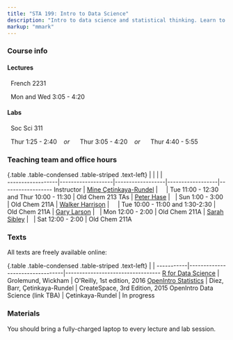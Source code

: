 ```yaml
---
title: "STA 199: Intro to Data Science"
description: "Intro to data science and statistical thinking. Learn to explore, visualize, and analyze data to understand natural phenomena, investigate patterns, model outcomes, and make predictions, and do so in a reproducible and shareable manner. Gain experience in data wrangling and munging, exploratory data analysis, predictive modeling, and data visualization, and effective communication of results. Work on problems and case studies inspired by and based on real-world questions and data. The course will focus on the R statistical computing language."
markup: "mmark"
---
```


### Course info

#### Lectures

<font color="#7A4183"><i class="fas fa-university fa-lg"></i></font> &nbsp; French 2231 

<font color="#7A4183"><i class="fas fa-calendar-alt fa-lg"></i></font> &nbsp; Mon and Wed 3:05 - 4:20

#### Labs

<font color="#7A4183"><i class="fas fa-university fa-lg"></i></font> &nbsp; Soc Sci 311

<font color="#7A4183"><i class="fas fa-calendar-alt fa-lg"></i></font> &nbsp; Thur 1:25 - 2:40
&nbsp;&nbsp; <i>or</i> &nbsp;&nbsp;
<font color="#7A4183"><i class="fas fa-calendar-alt fa-lg"></i></font> &nbsp; Thur 3:05 - 4:20
&nbsp;&nbsp; <i>or</i> &nbsp;&nbsp;
<font color="#7A4183"><i class="fas fa-calendar-alt fa-lg"></i></font> &nbsp; Thur 4:40 - 5:55

### Teaching team and office hours 

{.table .table-condensed .table-striped .text-left}
<span></span>     | <span></span>     | <span></span>    | <span></span>    |  <span></span>      
------------------|-------------------|------------------|------------------|------------------ 
Instructor        | [Mine Çetinkaya-Rundel](http://stat.duke.edu/~mc301/) | <a href="mailto:mine@stat.duke.edu" title="email"><i class="fa fa-envelope"></i></a> &nbsp; <a href="https://github.com/mine-cetinkaya-rundel" title="GitHub"><i class="fa fa-github"></i></a> &nbsp; <a href="https://twitter.com/minebocek" title="Twitter"><i class="fa fa-twitter"></i></a> | Tue 11:00 - 12:30 and Thur 10:00 - 11:30 | Old Chem 213
TAs               | [Peter Hase](https://www.linkedin.com/in/peter-hase-8092a6b9/) | <a href="mailto:peter.hase@duke.edu" title="email"><i class="fa fa-envelope"></i></a> &nbsp; <a href="https://github.com/peterbhase" title="GitHub"><i class="fa fa-github"></i></a> | Sun 1:00 - 3:00 | Old Chem 211A
                  | [Walker Harrison](https://www.linkedin.com/in/walker-harrison-11a36b6b/) | <a href="mailto:walker.harrison@duke.edu" title="email"><i class="fa fa-envelope"></i></a> &nbsp; <a href="https://github.com/WalkerHarrison" title="GitHub"><i class="fa fa-github"></i></a> &nbsp; <a href="https://twitter.com/WalkWearsCrocs" title="Twitter"><i class="fa fa-twitter"></i></a> | Tue 10:00 - 11:00 and 1:30-2:30 | Old Chem 211A
                  | [Gary Larson](http://garylarson.weebly.com/) | <a href="mailto:gary.larson@duke.edu" title="email"><i class="fa fa-envelope"></i></a> &nbsp; <a href="https://github.com/garylarson" title="GitHub"><i class="fa fa-github"></i></a> | Mon 12:00 - 2:00 | Old Chem 211A
                  | [Sarah Sibley](https://www.linkedin.com/in/sarah-sibley-3bb171ba/) | <a href="mailto:sarah.sibley@duke.edu" title="email"><i class="fa fa-envelope"></i></a> &nbsp; <a href="https://github.com/scsibs" title="GitHub"><i class="fa fa-github"></i></a> | Sat 12:00 - 2:00 | Old Chem 211A
                  

### Texts

All texts are freely available online:

{.table .table-condensed .table-striped .text-left}
 <span></span>     | <span></span> | <span></span> 
-----------|---------------------------------|----------------------------------
[R for Data Science](http://r4ds.had.co.nz/) | Grolemund, Wickham | O'Reilly, 1st edition, 2016
[OpenIntro Statistics](https://www.openintro.org/stat/textbook.php?stat_book=os) | Diez, Barr, Çetinkaya-Rundel | CreateSpace, 3rd Edition, 2015
OpenIntro Data Science (link TBA) | Çetinkaya-Rundel | In progress

### Materials

You should bring a fully-charged laptop to every lecture and lab session.

<!--
### Green Classroom

<img style="float: left;" src="/img/DukeGreenClassroomCertification-Logo.png">
This course has achieved Duke’s Green Classroom Certification. The certification indicates that the faculty member teaching this course has taken significant steps to green the delivery of this course. Your faculty member has completed a checklist indicating their common practices in areas of this course that have an environmental impact, such as paper and energy consumption. Some common practices implemented by faculty to reduce the environmental impact of their course include allowing electronic submission of assignments, providing online readings and turning off lights and electronics in the classroom when they are not in use. The eco-friendly aspects of course delivery may vary by faculty, by course and throughout the semester. Learn more at [http://sustainability.duke.edu/action/certifications/classroom/index.php](http://sustainability.duke.edu/action/certifications/classroom/index.php).
-->
